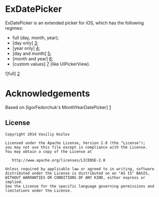 ExDatePicker
============
ExDatePicker is an extended picker for iOS, which has the following regimes:

- full (day, month, year);
- [day only] [3];
- [year only] [4];
- [day and month] [5];
- [month and year] [6];
- [custom values] [7] (like UIPickerView).

![full] [2]

Acknowledgements
================
Based on [IgorFedorchuk's MonthYearDatePicker] [1]

License
-----------

    Copyright 2014 Vasiliy Kozlov

    Licensed under the Apache License, Version 2.0 (the "License");
    you may not use this file except in compliance with the License.
    You may obtain a copy of the License at

       http://www.apache.org/licenses/LICENSE-2.0

    Unless required by applicable law or agreed to in writing, software
    distributed under the License is distributed on an "AS IS" BASIS,
    WITHOUT WARRANTIES OR CONDITIONS OF ANY KIND, either express or implied.
    See the License for the specific language governing permissions and
    limitations under the License.

[1]: https://github.com/IgorFedorchuk/MonthYearDatePicker
[2]: https://raw2.github.com/Blyabtroi/ExDatePicker/master/Screeshots/FullType.png
[3]: https://raw2.github.com/Blyabtroi/ExDatePicker/master/Screeshots/Day.png
[4]: https://raw2.github.com/Blyabtroi/ExDatePicker/master/Screeshots/Year.png
[5]: https://raw2.github.com/Blyabtroi/ExDatePicker/master/Screeshots/MonthDay.png
[6]: https://raw2.github.com/Blyabtroi/ExDatePicker/master/Screeshots/MonthYear.png
[7]: https://raw2.github.com/Blyabtroi/ExDatePicker/master/Screeshots/CustomValues.png
